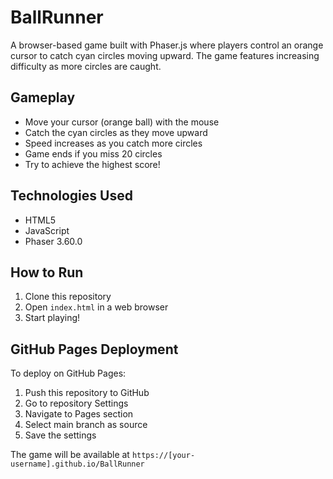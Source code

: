 # BallRunner

A browser-based game built with Phaser.js where players control an orange cursor to catch cyan circles moving upward. The game features increasing difficulty as more circles are caught.

## Gameplay

- Move your cursor (orange ball) with the mouse
- Catch the cyan circles as they move upward
- Speed increases as you catch more circles
- Game ends if you miss 20 circles
- Try to achieve the highest score!

## Technologies Used

- HTML5
- JavaScript
- Phaser 3.60.0

## How to Run

1. Clone this repository
2. Open `index.html` in a web browser
3. Start playing!

## GitHub Pages Deployment

To deploy on GitHub Pages:

1. Push this repository to GitHub
2. Go to repository Settings
3. Navigate to Pages section
4. Select main branch as source
5. Save the settings

The game will be available at `https://[your-username].github.io/BallRunner`
